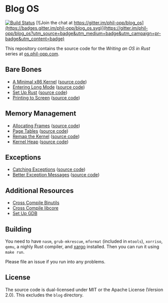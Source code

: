 # Blog OS

[![Build Status](https://travis-ci.org/phil-opp/blog_os.svg?branch=master)](https://travis-ci.org/phil-opp/blog_os) [![Join the chat at https://gitter.im/phil-opp/blog_os](https://badges.gitter.im/phil-opp/blog_os.svg)](https://gitter.im/phil-opp/blog_os?utm_source=badge&utm_medium=badge&utm_campaign=pr-badge&utm_content=badge)

This repository contains the source code for the _Writing an OS in Rust_ series at [os.phil-opp.com](http://os.phil-opp.com).

## Bare Bones
- [A Minimal x86 Kernel](http://os.phil-opp.com/multiboot-kernel.html)
      ([source code](https://github.com/phil-opp/blog_os/tree/multiboot_bootstrap))
- [Entering Long Mode](http://os.phil-opp.com/entering-longmode.html)
      ([source code](https://github.com/phil-opp/blog_os/tree/entering_longmode))
- [Set Up Rust](http://os.phil-opp.com/set-up-rust.html)
      ([source code](https://github.com/phil-opp/blog_os/tree/set_up_rust))
- [Printing to Screen](http://os.phil-opp.com/printing-to-screen.html)
      ([source code](https://github.com/phil-opp/blog_os/tree/printing_to_screen))

## Memory Management
- [Allocating Frames](http://os.phil-opp.com/allocating-frames.html)
      ([source code](https://github.com/phil-opp/blog_os/tree/allocating_frames))
- [Page Tables](http://os.phil-opp.com/modifying-page-tables.html)
      ([source code](https://github.com/phil-opp/blog_os/tree/page_tables))
- [Remap the Kernel](http://os.phil-opp.com/remap-the-kernel.html)
      ([source code](https://github.com/phil-opp/blog_os/tree/remap_the_kernel))
- [Kernel Heap](http://os.phil-opp.com/kernel-heap.html)
      ([source code](https://github.com/phil-opp/blog_os/tree/kernel_heap))

## Exceptions
- [Catching Exceptions](http://os.phil-opp.com/catching-exceptions.html)
      ([source code](https://github.com/phil-opp/blog_os/tree/catching_exceptions))
- [Better Exception Messages](http://os.phil-opp.com/better-exception-messages.html)
      ([source code](https://github.com/phil-opp/blog_os/tree/better_exception_messages))

## Additional Resources
- [Cross Compile Binutils](http://os.phil-opp.com/cross-compile-binutils.html)
- [Cross Compile libcore](http://os.phil-opp.com/cross-compile-libcore.html)
- [Set Up GDB](http://os.phil-opp.com/set-up-gdb.html)

## Building
You need to have `nasm`, `grub-mkrescue`, `mformat` (included in `mtools`), `xorriso`, `qemu`, a nighly Rust compiler, and [xargo] installed. Then you can run it using `make run`.

[xargo]: https://github.com/japaric/xargo

Please file an issue if you run into any problems.

## License
The source code is dual-licensed under MIT or the Apache License (Version 2.0). This excludes the `blog` directory.
